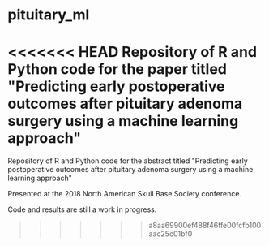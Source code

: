 # pituitary_ml

<<<<<<< HEAD
Repository of R and Python code for the paper titled "Predicting early postoperative outcomes after pituitary adenoma surgery using a machine learning approach"
=======
Repository of R and Python code for the abstract titled "Predicting early postoperative outcomes after pituitary adenoma surgery using a machine learning approach"

Presented at the 2018 North American Skull Base Society conference. 

Code and results are still a work in progress. 
>>>>>>> a8aa69900ef488f46ffe00fcfb100aac25c01bf0

